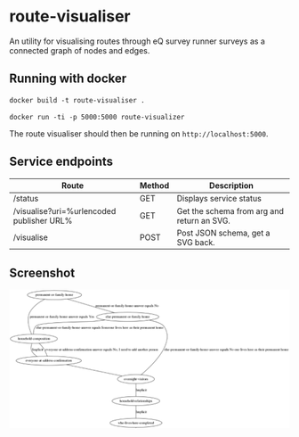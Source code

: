 # route-visualiser

An utility for visualising routes through eQ survey runner surveys as a
connected graph of nodes and edges.

## Running with docker

```
docker build -t route-visualiser .
```

```
docker run -ti -p 5000:5000 route-visualizer
```

The route visualiser should then be running on `http://localhost:5000`.

## Service endpoints

| Route | Method | Description |
| ----- | ------ | ----------- | 
| /status | GET | Displays service status |
| /visualise?uri=%urlencoded publisher URL% | GET | Get the schema from arg and return an SVG. |
| /visualise | POST | Post JSON schema, get a SVG back. |

## Screenshot

![Screenshot](./screenshot.png)

